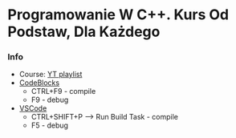 # Programowanie W C++. Kurs Od Podstaw, Dla Każdego

### Info

* Course: [YT playlist](https://www.youtube.com/playlist?list=PLOYHgt8dIdoxx0Y5wzs7CFpmBzb40PaDo)
* [CodeBlocks](http://www.codeblocks.org/)
    * CTRL+F9 - compile
    * F9 - debug
* [VSCode](https://code.visualstudio.com/)
    * CTRL+SHIFT+P --> Run Build Task - compile
    * F5 - debug
